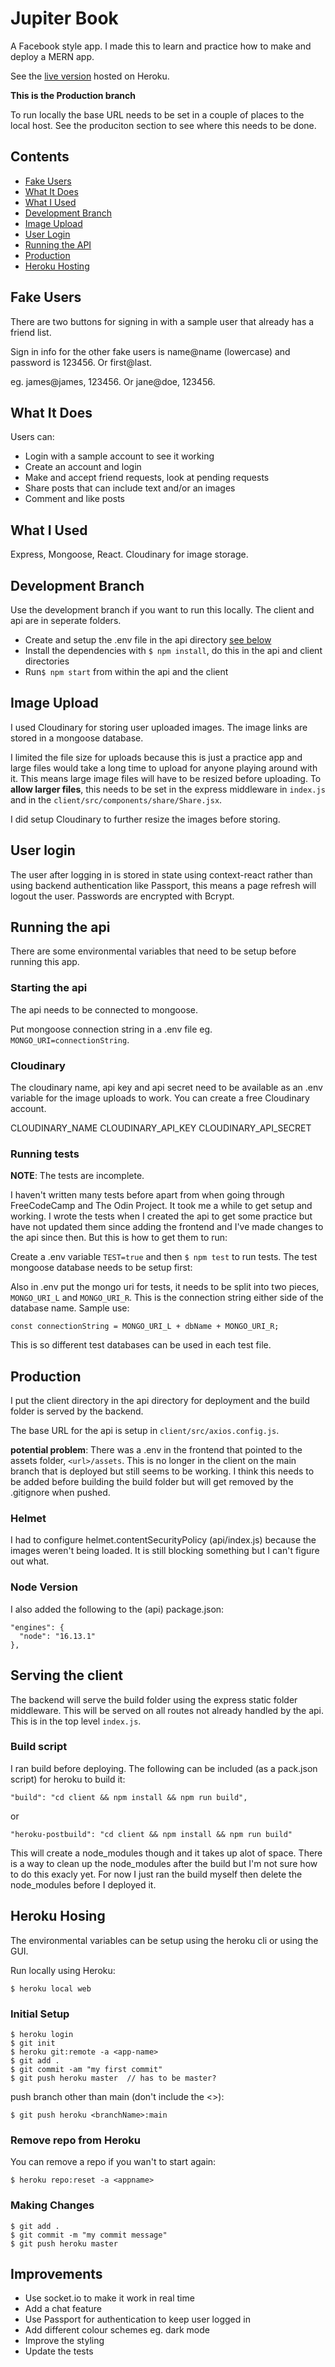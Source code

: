 # Jupiter Book

A Facebook style app. I made this to learn and practice how to make and deploy a MERN app.

See the [live version](https://jupiter-book.herokuapp.com/) hosted on Heroku.

**This is the Production branch**

To run locally the base URL needs to be set in a couple of places to the local host. See the produciton section to see where this needs to be done.

## Contents

- [Fake Users](#fake-users)
- [What It Does](#what-it-does)
- [What I Used](#what-i-used)
- [Development Branch](#development-branch)
- [Image Upload](#image-upload)
- [User Login](#user-login)
- [Running the API](#running-the-api)
- [Production](#production)
- [Heroku Hosting](#heroku-hosing)

## Fake Users

There are two buttons for signing in with a sample user that already has a friend list.

Sign in info for the other fake users is name@name (lowercase) and password is 123456. Or first@last.

eg. james@james, 123456. Or jane@doe, 123456.

## What It Does

Users can:

- Login with a sample account to see it working
- Create an account and login
- Make and accept friend requests, look at pending requests
- Share posts that can include text and/or an images
- Comment and like posts

## What I Used

Express, Mongoose, React. Cloudinary for image storage.

## Development Branch

Use the development branch if you want to run this locally. The client and api are in seperate folders.

- Create and setup the .env file in the api directory [see below](#running-the-api)
- Install the dependencies with `$ npm install`, do this in the api and client directories
- Run`$ npm start` from within the api and the client

## Image Upload

I used Cloudinary for storing user uploaded images. The image links are stored in a mongoose database.

I limited the file size for uploads because this is just a practice app and large files would take a long time to upload for anyone playing around with it. This means large image files will have to be resized before uploading. To **allow larger files**, this needs to be set in the express middleware in `index.js` and in the `client/src/components/share/Share.jsx`.

I did setup Cloudinary to further resize the images before storing.

## User login

The user after logging in is stored in state using context-react rather than using backend authentication like Passport, this means a page refresh will logout the user. Passwords are encrypted with Bcrypt.

## Running the api

There are some environmental variables that need to be setup before running this app.

### Starting the api

The api needs to be connected to mongoose.

Put mongoose connection string in a .env file eg. `MONGO_URI=connectionString`.

### Cloudinary

The cloudinary name, api key and api secret need to be available as an .env variable for the image uploads to work. You can create a free Cloudinary account.

CLOUDINARY_NAME
CLOUDINARY_API_KEY
CLOUDINARY_API_SECRET

### Running tests

**NOTE**: The tests are incomplete.

I haven't written many tests before apart from when going through FreeCodeCamp and The Odin Project. It took me a while to get setup and working. I wrote the tests when I created the api to get some practice but have not updated them since adding the frontend and I've made changes to the api since then. But this is how to get them to run:

Create a .env variable `TEST=true` and then `$ npm test` to run tests. The test mongoose database needs to be setup first:

Also in .env put the mongo uri for tests, it needs to be split into two pieces, `MONGO_URI_L` and `MONGO_URI_R`. This is the connection string either side of the database name. Sample use:

    const connectionString = MONGO_URI_L + dbName + MONGO_URI_R;

This is so different test databases can be used in each test file.

## Production

I put the client directory in the api directory for deployment and the build folder is served by the backend.

The base URL for the api is setup in `client/src/axios.config.js`.

**potential problem**: There was a .env in the frontend that pointed to the assets folder, `<url>/assets`. This is no longer in the client on the main branch that is deployed but still seems to be working. I think this needs to be added before building the build folder but will get removed by the .gitignore when pushed.

### Helmet

I had to configure helmet.contentSecurityPolicy (api/index.js) because the images weren't being loaded. It is still blocking something but I can't figure out what.

### Node Version

I also added the following to the (api) package.json:

    "engines": {
      "node": "16.13.1"
    },

## Serving the client

The backend will serve the build folder using the express static folder middleware. This will be served on all routes not already handled by the api. This is in the top level `index.js`.

### Build script

I ran build before deploying. The following can be included (as a pack.json script) for heroku to build it:

    "build": "cd client && npm install && npm run build",

or

    "heroku-postbuild": "cd client && npm install && npm run build"

This will create a node_modules though and it takes up alot of space. There is a way to clean up the node_modules after the build but I'm not sure how to do this exacly yet. For now I just ran the build myself then delete the node_modules before I deployed it.

## Heroku Hosing

The environmental variables can be setup using the heroku cli or using the GUI.

Run locally using Heroku:

    $ heroku local web

### Initial Setup

    $ heroku login
    $ git init
    $ heroku git:remote -a <app-name>
    $ git add .
    $ git commit -am "my first commit"
    $ git push heroku master  // has to be master?

push branch other than main (don't include the <>):

    $ git push heroku <branchName>:main

### Remove repo from Heroku

You can remove a repo if you wan't to start again:

    $ heroku repo:reset -a <appname>

### Making Changes

    $ git add .
    $ git commit -m "my commit message"
    $ git push heroku master

## Improvements

- Use socket.io to make it work in real time
- Add a chat feature
- Use Passport for authentication to keep user logged in
- Add different colour schemes eg. dark mode
- Improve the styling
- Update the tests
